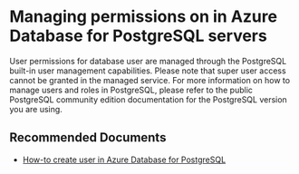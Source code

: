 <properties
	pageTitle="Managing permissions in Azure Database for PostgreSQL servers"
	description="Managing permissions in Azure Database for PostgreSQL servers"
	service="microsoft.dbforpostgresql"
	resource="servers"
	authors="jan-eng"
    ms.author="janeng"
	displayOrder="25"
	selfHelpType="resource"
	supportTopicIds="32628451"
	resourceTags="servers, databases"
	productPesIds="16222"
	cloudEnvironments="public"
	articleId="5059d4ef-9770-4f1a-8c26-7273ca5ec32c"
/>

# Managing permissions on in Azure Database for PostgreSQL servers

User permissions for database user are managed through the PostgreSQL built-in user management capabilities. Please note that super user access cannot be granted in the managed service. For more information on how to manage users and roles in PostgreSQL, please refer to the public PostgreSQL community edition documentation for the PostgreSQL version you are using.

## **Recommended Documents**

* [How-to create user in Azure Database for PostgreSQL](https://docs.microsoft.com/en-us/azure/postgresql/howto-create-users)
